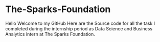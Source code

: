 # The-Sparks-Foundation

Hello Welcome to my GitHub
Here are the Source code for all the task I completed during the internship period as Data Science and Business Analytics intern at The Sparks Foundation. 
